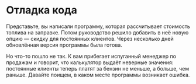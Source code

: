 # Отладка кода


Представьте, вы написали программу, которая рассчитывает стоимость топлива на заправке. Потом руководство решило добавить в неё новую опцию — скидку для постоянных клиентов. Через несколько дней обновлённая версия программы была готова.

Но что-то пошло не так. К вам прибегает испуганный менеджер по продажам и говорит, что калькулятор выдаёт неверные значения: постоянные клиенты теперь платят за бензин не меньше, а больше, чем раньше. Давайте поищем, в каком месте программы возникает ошибка.